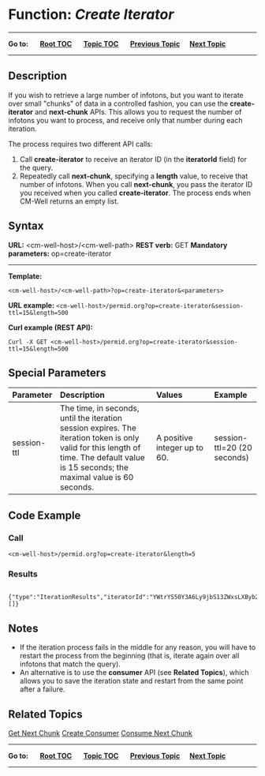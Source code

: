 # Function: *Create Iterator* #

----

**Go to:** &nbsp;&nbsp;&nbsp;&nbsp; [**Root TOC**](CM-Well.RootTOC.md) &nbsp;&nbsp;&nbsp;&nbsp; [**Topic TOC**](API.TOC.md) &nbsp;&nbsp;&nbsp;&nbsp; [**Previous Topic**](API.Stream.StreamInfotons.md)&nbsp;&nbsp;&nbsp;&nbsp; [**Next Topic**](API.Stream.GetNextChunk.md)  

----

## Description ##
If you wish to retrieve a large number of infotons, but you want to iterate over small "chunks" of data in a controlled fashion, you can use the **create-iterator** and **next-chunk** APIs. This allows you to request the number of infotons you want to process, and receive only that number during each iteration.

The process requires two different API calls:
1. Call **create-iterator** to receive an iterator ID (in the **iteratorId** field) for the query.
2. Repeatedly call **next-chunk**, specifying a **length** value, to receive that number of infotons. When you call **next-chunk**, you pass the iterator ID you received when you called **create-iterator**. The process ends when CM-Well returns an empty list.

## Syntax ##

**URL:** \<cm-well-host\>/\<cm-well-path\>
**REST verb:** GET
**Mandatory parameters:** op=create-iterator

----------

**Template:**

    <cm-well-host>/<cm-well-path>?op=create-iterator&<parameters>

**URL example:**
   `<cm-well-host>/permid.org?op=create-iterator&session-ttl=15&length=500`

**Curl example (REST API):**

    Curl -X GET <cm-well-host>/permid.org?op=create-iterator&session-ttl=15&length=500

## Special Parameters ##

Parameter | Description&nbsp;&nbsp;&nbsp;&nbsp;&nbsp;&nbsp; |  Values&nbsp;&nbsp;&nbsp;&nbsp;&nbsp;&nbsp;&nbsp;&nbsp;&nbsp;&nbsp; | Example
:----------|:-------------|:--------|:---------
session-ttl | The time, in seconds, until the iteration session expires. The iteration token is only valid for this length of time. The default value is 15 seconds; the maximal value is 60 seconds. | A positive integer up to 60. | session-ttl=20 (20 seconds)

## Code Example ##

### Call ###

    <cm-well-host>/permid.org?op=create-iterator&length=5

### Results ###
       {"type":"IterationResults","iteratorId":"YWtrYS50Y3A6Ly9jbS13ZWxsLXByb2RAMTAuMjA0LjE3Ny40OjM5MjczL3VzZXIvJHVEaSMtMTEzMjgyNDQ5OA","totalHits":90964672,"infotons":[]}

## Notes ##

* If the iteration process fails in the middle for any reason, you will have to restart the process from the beginning (that is, iterate again over all infotons that match the query).
* An alternative is to use the **consumer** API (see **Related Topics**), which allows you to save the iteration state and restart from the same point after a failure.

## Related Topics ##
[Get Next Chunk](API.Stream.GetNextChunk.md)
[Create Consumer](API.Stream.CreateConsumer.md)
[Consume Next Chunk](API.Stream.ConsumeNextChunk.md)



----

**Go to:** &nbsp;&nbsp;&nbsp;&nbsp; [**Root TOC**](CM-Well.RootTOC.md) &nbsp;&nbsp;&nbsp;&nbsp; [**Topic TOC**](API.TOC.md) &nbsp;&nbsp;&nbsp;&nbsp; [**Previous Topic**](API.Stream.StreamInfotons.md)&nbsp;&nbsp;&nbsp;&nbsp; [**Next Topic**](API.Stream.GetNextChunk.md)  

----